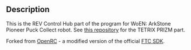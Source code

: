 
## Description

This is the REV Control Hub part of the program for WoEN: ArkStone Pioneer Puck Collect robot. See [this repository](https://github.com/WoEN239/ArkStonePioneer-PRIZM) for the TETRIX PRIZM part.

Forked from [OpenRC](https://github.com/OpenFTC/OpenRC-Turbo) - a modified version of the official [FTC SDK](https://github.com/FIRST-Tech-Challenge/FtcRobotController).
